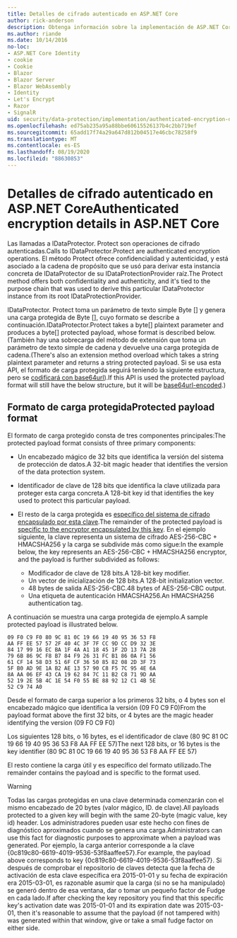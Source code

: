 ```yaml
---
title: Detalles de cifrado autenticado en ASP.NET Core
author: rick-anderson
description: Obtenga información sobre la implementación de ASP.NET Core el cifrado autenticado de protección de datos.
ms.author: riande
ms.date: 10/14/2016
no-loc:
- ASP.NET Core Identity
- cookie
- Cookie
- Blazor
- Blazor Server
- Blazor WebAssembly
- Identity
- Let's Encrypt
- Razor
- SignalR
uid: security/data-protection/implementation/authenticated-encryption-details
ms.openlocfilehash: ed75ab235a95a88bbe60615526137b4c2bb719ef
ms.sourcegitcommit: 65add17f74a29a647d812b04517e46cbc78258f9
ms.translationtype: MT
ms.contentlocale: es-ES
ms.lasthandoff: 08/19/2020
ms.locfileid: "88630853"
---
```

# <a name="authenticated-encryption-details-in-aspnet-core"></a><span data-ttu-id="2277c-103">Detalles de cifrado autenticado en ASP.NET Core</span><span class="sxs-lookup"><span data-stu-id="2277c-103">Authenticated encryption details in ASP.NET Core</span></span>

<a name="data-protection-implementation-authenticated-encryption-details"></a>

<span data-ttu-id="2277c-104">Las llamadas a IDataProtector. Protect son operaciones de cifrado autenticadas.</span><span class="sxs-lookup"><span data-stu-id="2277c-104">Calls to IDataProtector.Protect are authenticated encryption operations.</span></span> <span data-ttu-id="2277c-105">El método Protect ofrece confidencialidad y autenticidad, y está asociado a la cadena de propósito que se usó para derivar esta instancia concreta de IDataProtector de su IDataProtectionProvider raíz.</span><span class="sxs-lookup"><span data-stu-id="2277c-105">The Protect method offers both confidentiality and authenticity, and it's tied to the purpose chain that was used to derive this particular IDataProtector instance from its root IDataProtectionProvider.</span></span>

<span data-ttu-id="2277c-106">IDataProtector. Protect toma un parámetro de texto simple Byte [] y genera una carga protegida de Byte [], cuyo formato se describe a continuación.</span><span class="sxs-lookup"><span data-stu-id="2277c-106">IDataProtector.Protect takes a byte[] plaintext parameter and produces a byte[] protected payload, whose format is described below.</span></span> <span data-ttu-id="2277c-107">(También hay una sobrecarga del método de extensión que toma un parámetro de texto simple de cadena y devuelve una carga protegida de cadena.</span><span class="sxs-lookup"><span data-stu-id="2277c-107">(There's also an extension method overload which takes a string plaintext parameter and returns a string protected payload.</span></span> <span data-ttu-id="2277c-108">Si se usa esta API, el formato de carga protegida seguirá teniendo la siguiente estructura, pero se [codificará con base64url](https://tools.ietf.org/html/rfc4648#section-5)).</span><span class="sxs-lookup"><span data-stu-id="2277c-108">If this API is used the protected payload format will still have the below structure, but it will be [base64url-encoded](https://tools.ietf.org/html/rfc4648#section-5).)</span></span>

## <a name="protected-payload-format"></a><span data-ttu-id="2277c-109">Formato de carga protegida</span><span class="sxs-lookup"><span data-stu-id="2277c-109">Protected payload format</span></span>

<span data-ttu-id="2277c-110">El formato de carga protegido consta de tres componentes principales:</span><span class="sxs-lookup"><span data-stu-id="2277c-110">The protected payload format consists of three primary components:</span></span>

* <span data-ttu-id="2277c-111">Un encabezado mágico de 32 bits que identifica la versión del sistema de protección de datos.</span><span class="sxs-lookup"><span data-stu-id="2277c-111">A 32-bit magic header that identifies the version of the data protection system.</span></span>

* <span data-ttu-id="2277c-112">Identificador de clave de 128 bits que identifica la clave utilizada para proteger esta carga concreta.</span><span class="sxs-lookup"><span data-stu-id="2277c-112">A 128-bit key id that identifies the key used to protect this particular payload.</span></span>

* <span data-ttu-id="2277c-113">El resto de la carga protegida es [específico del sistema de cifrado encapsulado por esta clave](xref:security/data-protection/implementation/subkeyderivation#data-protection-implementation-subkey-derivation).</span><span class="sxs-lookup"><span data-stu-id="2277c-113">The remainder of the protected payload is [specific to the encryptor encapsulated by this key](xref:security/data-protection/implementation/subkeyderivation#data-protection-implementation-subkey-derivation).</span></span> <span data-ttu-id="2277c-114">En el ejemplo siguiente, la clave representa un sistema de cifrado AES-256-CBC + HMACSHA256 y la carga se subdivide más como sigue:</span><span class="sxs-lookup"><span data-stu-id="2277c-114">In the example below, the key represents an AES-256-CBC + HMACSHA256 encryptor, and the payload is further subdivided as follows:</span></span>
  * <span data-ttu-id="2277c-115">Modificador de clave de 128 bits.</span><span class="sxs-lookup"><span data-stu-id="2277c-115">A 128-bit key modifier.</span></span>
  * <span data-ttu-id="2277c-116">Un vector de inicialización de 128 bits.</span><span class="sxs-lookup"><span data-stu-id="2277c-116">A 128-bit initialization vector.</span></span>
  * <span data-ttu-id="2277c-117">48 bytes de salida AES-256-CBC.</span><span class="sxs-lookup"><span data-stu-id="2277c-117">48 bytes of AES-256-CBC output.</span></span>
  * <span data-ttu-id="2277c-118">Una etiqueta de autenticación HMACSHA256.</span><span class="sxs-lookup"><span data-stu-id="2277c-118">An HMACSHA256 authentication tag.</span></span>

<span data-ttu-id="2277c-119">A continuación se muestra una carga protegida de ejemplo.</span><span class="sxs-lookup"><span data-stu-id="2277c-119">A sample protected payload is illustrated below.</span></span>

```
09 F0 C9 F0 80 9C 81 0C 19 66 19 40 95 36 53 F8
AA FF EE 57 57 2F 40 4C 3F 7F CC 9D CC D9 32 3E
84 17 99 16 EC BA 1F 4A A1 18 45 1F 2D 13 7A 28
79 6B 86 9C F8 B7 84 F9 26 31 FC B1 86 0A F1 56
61 CF 14 58 D3 51 6F CF 36 50 85 82 08 2D 3F 73
5F B0 AD 9E 1A B2 AE 13 57 90 C8 F5 7C 95 4E 6A
8A AA 06 EF 43 CA 19 62 84 7C 11 B2 C8 71 9D AA
52 19 2E 5B 4C 1E 54 F0 55 BE 88 92 12 C1 4B 5E
52 C9 74 A0
```

<span data-ttu-id="2277c-120">Desde el formato de carga superior a los primeros 32 bits, o 4 bytes son el encabezado mágico que identifica la versión (09 F0 C9 F0)</span><span class="sxs-lookup"><span data-stu-id="2277c-120">From the payload format above the first 32 bits, or 4 bytes are the magic header identifying the version (09 F0 C9 F0)</span></span>

<span data-ttu-id="2277c-121">Los siguientes 128 bits, o 16 bytes, es el identificador de clave (80 9C 81 0C 19 66 19 40 95 36 53 F8 AA FF EE 57)</span><span class="sxs-lookup"><span data-stu-id="2277c-121">The next 128 bits, or 16 bytes is the key identifier (80 9C 81 0C 19 66 19 40 95 36 53 F8 AA FF EE 57)</span></span>

<span data-ttu-id="2277c-122">El resto contiene la carga útil y es específico del formato utilizado.</span><span class="sxs-lookup"><span data-stu-id="2277c-122">The remainder contains the payload and is specific to the format used.</span></span>

> [!WARNING]
> <span data-ttu-id="2277c-123">Todas las cargas protegidas en una clave determinada comenzarán con el mismo encabezado de 20 bytes (valor mágico, ID. de clave).</span><span class="sxs-lookup"><span data-stu-id="2277c-123">All payloads protected to a given key will begin with the same 20-byte (magic value, key id) header.</span></span> <span data-ttu-id="2277c-124">Los administradores pueden usar este hecho con fines de diagnóstico aproximados cuando se genera una carga.</span><span class="sxs-lookup"><span data-stu-id="2277c-124">Administrators can use this fact for diagnostic purposes to approximate when a payload was generated.</span></span> <span data-ttu-id="2277c-125">Por ejemplo, la carga anterior corresponde a la clave {0c819c80-6619-4019-9536-53f8aaffee57}.</span><span class="sxs-lookup"><span data-stu-id="2277c-125">For example, the payload above corresponds to key {0c819c80-6619-4019-9536-53f8aaffee57}.</span></span> <span data-ttu-id="2277c-126">Si después de comprobar el repositorio de claves detecta que la fecha de activación de esta clave específica era 2015-01-01 y su fecha de expiración era 2015-03-01, es razonable asumir que la carga (si no se ha manipulado) se generó dentro de esa ventana, dar o tomar un pequeño factor de Fudge en cada lado.</span><span class="sxs-lookup"><span data-stu-id="2277c-126">If after checking the key repository you find that this specific key's activation date was 2015-01-01 and its expiration date was 2015-03-01, then it's reasonable to assume that the payload (if not tampered with) was generated within that window, give or take a small fudge factor on either side.</span></span>
